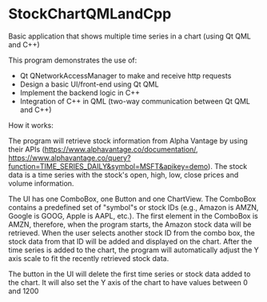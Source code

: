 # StockChartQMLandCpp
Basic application that shows multiple time series in a chart (using Qt QML and C++)

This program demonstrates the use of:

- Qt QNetworkAccessManager to make and receive http requests
- Design a basic UI/front-end using Qt QML
- Implement the backend logic in C++
- Integration of C++ in QML (two-way communication between Qt QML and C++)

How it works:

The program will retrieve stock information from Alpha Vantage by using their APIs (https://www.alphavantage.co/documentation/, https://www.alphavantage.co/query?function=TIME_SERIES_DAILY&symbol=MSFT&apikey=demo). The stock data is a time series with the stock's open, high, low, close prices and volume information.

The UI has one ComboBox, one Button and one ChartView. The ComboBox contains a predefined set of "symbol"s or stock IDs (e.g., Amazon is AMZN, Google is GOOG, Apple is AAPL, etc.). The first element in the ComboBox is AMZN, therefore, when the program starts, the Amazon stock data will be retrieved. When the user selects another stock ID from the combo box, the stock data from that ID will be added and displayed on the chart. After the time series is added to the chart, the program will automatically adjust the Y axis scale to fit the recently retrieved stock data.

The button in the UI will delete the first time series or stock data added to the chart. It will also set the Y axis of the chart to have values between 0 and 1200
